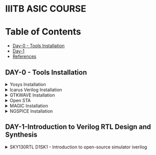 # IIITB ASIC COURSE
# Table of Contents
- [Day-0 - Tools Installation](#day-0---tools-installation)
- [Day-1](#day-1-introduction-to-verilog-rtl-design-and-synthesis)
- [References](#references)


## DAY-0 - Tools Installation

<details>
 <summary>
Yosys Installation
 </summary>

_Steps to install Yosys_

```
git clone https://github.com/YosysHQ/yosys.git
$ cd yosys-master   
$ sudo apt install make (If make is not installed please install it)   
$ sudo apt-get install build-essential clang bison flex \  
    libreadline-dev gawk tcl-dev libffi-dev git \  
    graphviz xdot pkg-config python3 libboost-system-dev \  
    libboost-python-dev libboost-filesystem-dev zlib1g-dev  
$ make config-gcc  
$ make   
$ sudo make install
```
Below the screenshot of successful installation of Yosys:
<img width="960" alt="Screenshot 2023-08-01 164434" src="https://github.com/Sushma-Ravindra/IIITB-ASIC-1/assets/141133883/c0dcceb9-6e75-4a9a-81b7-2b88903d5273">
</details>

<details>
 <summary>
Icarus Verilog Installation
 </summary>


_Steps to install iverilog_

```
$ sudo apt-get install iverilog
```

Below is the screenshot of sucessful installation of iverilog:


<img width="960" alt="Screenshot 2023-08-01 160329" src="https://github.com/Sushma-Ravindra/IIITB-ASIC-1/assets/141133883/a694d8c0-47f6-4d3b-ab23-93de8c2f4340">
</details>
<details>
 <summary>
GTKWAVE Installation
 </summary>

_Steps to install gtkwave_

```
$ sudo apt update
$ sudo apt install gtkwave
```
Below is the screenshot of successful installation of gtkwave:
<img width="960" alt="Screenshot 2023-08-01 161021" src="https://github.com/Sushma-Ravindra/IIITB-ASIC-1/assets/141133883/0e382340-4e0e-410a-86b5-7c883846c9b3">
</details>
<details>
 <summary>
  Open STA
 </summary> 
 
 **Commands to install OpenSTA**
 ```
 Dependencies for OpenSTA  
 sudo apt-get install cmake clang gcc tcl swig bison flex

 # Commands to Install OpenSTA
 $ git clone https://github.com/The-OpenROAD-Project/OpenSTA.git
 $ cd OpenSTA
 $ mkdir build
 $ cd build
 $ cmake ..
 $ make
 $ sudo make install
```  
Below is the screenshot of successful installation of Open STA:
</details>

<details>
 <summary>
  MAGIC Installation
 </summary>
 
**Commands to Install MAGIC**
 
```
$   sudo apt-get install m4
$   sudo apt-get install tcsh
$   sudo apt-get install csh
$   sudo apt-get install libx11-dev
$   sudo apt-get install tcl-dev tk-dev
$   sudo apt-get install libcairo2-dev
$   sudo apt-get install mesa-common-dev libglu1-mesa-dev
$   sudo apt-get install libncurses-dev
git clone https://github.com/RTimothyEdwards/magic
cd magic
./configure
make
sudo make install
```
Below is the screenshot of successful installation of MAGIC:
</details>
<details>
 <summary>
  NGSPICE Installation
 </summary>
 
**Commands to Install NGSPICE**

```
 Download the tarball from https://sourceforge.net/projects/ngspice/files/ to a local directory and then unpack it using:
 tar -zxvf ngspice-40.tar.gz

 $cd ngspice-40
 $mkdir release
 $cd release
 $../configure  --with-x --with-readline=yes --disable-debug
 $make
 $sudo make install
```


Below is the screenshot of successful installation of ngspice:

</details>

## DAY-1-Introduction to Verilog RTL Design and Synthesis
<details>
 <summary>
  SKY130RTL D1SK1 - Introduction to open-source simulator iverilog
 </summary>







